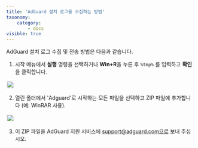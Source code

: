 ```yaml
---
title: 'AdGuard 설치 로그를 수집하는 방법'
taxonomy:
    category:
        - docs
visible: true
---
```


AdGuard 설치 로그 수집 및 전송 방법은 다음과 같습니다.

1. 시작 메뉴에서 **실행** 명령을 선택하거나 **Win+R**을 누른 후 `%tmp%` 를 입력하고 **확인**을 클릭합니다.

<img src="https://cdn.adguard.com/Adguard/kb/newscreenshots/Ko/ko_installation_logs_1.png" style="border: 1px solid #efefef; max-width: 350px; padding: 2px;">

2. 열린 폴더에서 'Adguard'로 시작하는 모든 파일을 선택하고 ZIP 파일에 추가합니다 (예: WinRAR 사용).

<img src="https://cdn.adguard.com/Adguard/kb/newscreenshots/Ko/ko_installation_logs_2.png" style="border: 1px solid #efefef; max-width: 650px; padding: 2px;">

3. 이 ZIP 파일을 AdGuard 지원 서비스에 support@adguard.com으로 보내 주십시오.

